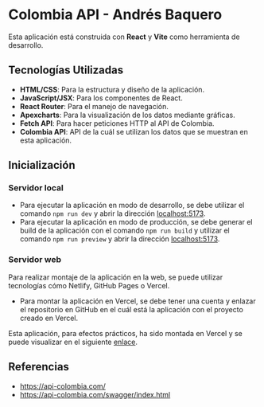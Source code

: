 # Colombia API - Andrés Baquero

Esta aplicación está construida con **React** y **Vite** como herramienta de desarrollo.

## Tecnologías Utilizadas

- **HTML/CSS**: Para la estructura y diseño de la aplicación.
- **JavaScript/JSX**: Para los componentes de React.
- **React Router**: Para el manejo de navegación.
- **Apexcharts**: Para la visualización de los datos mediante gráficas.
- **Fetch API**: Para hacer peticiones HTTP al API de Colombia.
- **Colombia API**: API de la cuál se utilizan los datos que se muestran en esta aplicación.

## Inicialización

### Servidor local

- Para ejecutar la aplicación en modo de desarrollo, se debe utilizar el comando ```npm run dev``` y abrir la dirección [localhost:5173](localhost:5173).
- Para ejecutar la aplicación en modo de producción, se debe generar el build de la aplicación con el comando ```npm run build``` y utilizar el comando ```npm run preview``` y abrir la dirección [localhost:5173](localhost:5173).

### Servidor web

Para realizar montaje de la aplicación en la web, se puede utilizar tecnologías cómo Netlify, GitHub Pages o Vercel.

- Para montar la aplicación en Vercel, se debe tener una cuenta y enlazar el repositorio en GitHub en el cuál está la aplicación con el proyecto creado en Vercel.

Esta aplicación, para efectos prácticos, ha sido montada en Vercel y se puede visualizar en el siguiente [enlace](https://colombian-api-andresbaquero.vercel.app/colombia_dash).


## Referencias

- https://api-colombia.com/
- https://api-colombia.com/swagger/index.html

